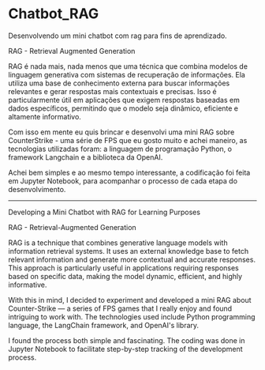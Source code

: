 # Chatbot_RAG

Desenvolvendo um mini chatbot com rag para fins de aprendizado.

RAG - Retrieval Augmented Generation

RAG é nada mais, nada menos que uma técnica que combina modelos de linguagem generativa com sistemas de recuperação de informações. Ela utiliza uma base de conhecimento externa para buscar informações relevantes e gerar respostas mais contextuais e precisas. Isso é particularmente útil em aplicações que exigem respostas baseadas em dados específicos, permitindo que o modelo seja dinâmico, eficiente e altamente informativo.

Com isso em mente eu quis brincar e desenvolvi uma mini RAG sobre CounterStrike - uma série de FPS que eu gosto muito e achei maneiro, as tecnologias utilizadas foram: a linguagem de programação Python, o framework Langchain e a biblioteca da OpenAI.

Achei bem simples e ao mesmo tempo interessante, a codificação foi feita em Jupyter Notebook, para acompanhar o processo de cada etapa do desenvolvimento.

---

Developing a Mini Chatbot with RAG for Learning Purposes

RAG - Retrieval-Augmented Generation

RAG is a technique that combines generative language models with information retrieval systems. It uses an external knowledge base to fetch relevant information and generate more contextual and accurate responses. This approach is particularly useful in applications requiring responses based on specific data, making the model dynamic, efficient, and highly informative.

With this in mind, I decided to experiment and developed a mini RAG about Counter-Strike — a series of FPS games that I really enjoy and found intriguing to work with. The technologies used include Python programming language, the LangChain framework, and OpenAI's library.

I found the process both simple and fascinating. The coding was done in Jupyter Notebook to facilitate step-by-step tracking of the development process.
